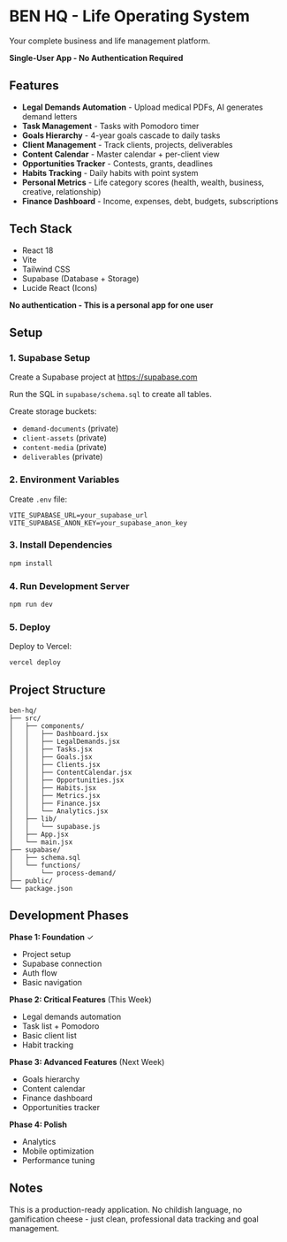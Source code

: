 # BEN HQ - Life Operating System

Your complete business and life management platform.

**Single-User App - No Authentication Required**

## Features

- **Legal Demands Automation** - Upload medical PDFs, AI generates demand letters
- **Task Management** - Tasks with Pomodoro timer
- **Goals Hierarchy** - 4-year goals cascade to daily tasks
- **Client Management** - Track clients, projects, deliverables
- **Content Calendar** - Master calendar + per-client view
- **Opportunities Tracker** - Contests, grants, deadlines
- **Habits Tracking** - Daily habits with point system
- **Personal Metrics** - Life category scores (health, wealth, business, creative, relationship)
- **Finance Dashboard** - Income, expenses, debt, budgets, subscriptions

## Tech Stack

- React 18
- Vite
- Tailwind CSS
- Supabase (Database + Storage)
- Lucide React (Icons)

**No authentication - This is a personal app for one user**

## Setup

### 1. Supabase Setup

Create a Supabase project at https://supabase.com

Run the SQL in `supabase/schema.sql` to create all tables.

Create storage buckets:
- `demand-documents` (private)
- `client-assets` (private)
- `content-media` (private)
- `deliverables` (private)

### 2. Environment Variables

Create `.env` file:

```
VITE_SUPABASE_URL=your_supabase_url
VITE_SUPABASE_ANON_KEY=your_supabase_anon_key
```

### 3. Install Dependencies

```bash
npm install
```

### 4. Run Development Server

```bash
npm run dev
```

### 5. Deploy

Deploy to Vercel:
```bash
vercel deploy
```

## Project Structure

```
ben-hq/
├── src/
│   ├── components/
│   │   ├── Dashboard.jsx
│   │   ├── LegalDemands.jsx
│   │   ├── Tasks.jsx
│   │   ├── Goals.jsx
│   │   ├── Clients.jsx
│   │   ├── ContentCalendar.jsx
│   │   ├── Opportunities.jsx
│   │   ├── Habits.jsx
│   │   ├── Metrics.jsx
│   │   ├── Finance.jsx
│   │   └── Analytics.jsx
│   ├── lib/
│   │   └── supabase.js
│   ├── App.jsx
│   └── main.jsx
├── supabase/
│   ├── schema.sql
│   └── functions/
│       └── process-demand/
├── public/
└── package.json
```

## Development Phases

**Phase 1: Foundation** ✓
- Project setup
- Supabase connection
- Auth flow
- Basic navigation

**Phase 2: Critical Features** (This Week)
- Legal demands automation
- Task list + Pomodoro
- Basic client list
- Habit tracking

**Phase 3: Advanced Features** (Next Week)
- Goals hierarchy
- Content calendar
- Finance dashboard
- Opportunities tracker

**Phase 4: Polish**
- Analytics
- Mobile optimization
- Performance tuning

## Notes

This is a production-ready application. No childish language, no gamification cheese - just clean, professional data tracking and goal management.
